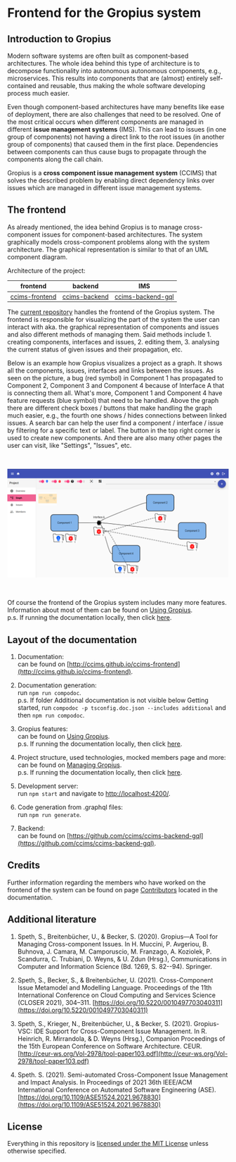 # Frontend for the Gropius system

## Introduction to Gropius

Modern software systems are often built as component-based architectures. The whole idea behind this type of architecture is to decompose functionality into autonomous autonomous components, e.g., microservices. This results into components that are (almost) entirely self-contained and reusable, thus making the whole software developing process much easier.

Even though component-based architectures have many benefits like ease of deployment, there are also challenges that need to be resolved. One of the most critical occurs when different components are managed in different **issue management systems** (IMS). This can lead to issues (in one group of components) not having a direct link to the root issues (in another group of components) that caused them in the first place. Dependencies between components can thus cause bugs to propagate through the components along the call chain.

Gropius is a **cross component issue management system** (CCIMS) that solves the described problem by enabling direct dependency links over issues which are managed in different issue management systems.

## The frontend

As already mentioned, the idea behind Gropius is to manage cross-component issues for component-based architectures. The system graphically models cross-component problems along with the system architecture. The graphical representation is similar to that of an UML component diagram.

Architecture of the project:

|                         frontend                          |                         backend                         |                               IMS                               |
| :-------------------------------------------------------: | :-----------------------------------------------------: | :-------------------------------------------------------------: |
| [ccims-frontend](https://github.com/ccims/ccims-frontend) | [ccims-backend](https://github.com/ccims/ccims-backend) | [ccims-backend-gql](https://github.com/ccims/ccims-backend-gql) |

The [current repository](https://github.com/ccims/ccims-frontend) handles the frontend of the Gropius system. The frontend is responsible for visualizing the part of the system the user can interact with aka. the graphical representation of components and issues and also different methods of managing them. Said methods include 1. creating components, interfaces and issues, 2. editing them, 3. analysing the current status of given issues and their propagation, etc.

Below is an example how Gropius visualizes a project as a graph. It shows all the components, issues, interfaces and links between the issues. As seen on the picture, a bug (red symbol) in Component 1 has propagated to Component 2, Component 3 and Component 4 because of Interface A that is connecting them all. What's more, Component 1 and Component 4 have feature requests (blue symbol) that need to be handled. Above the graph there are different check boxes / buttons that make handling the graph much easier, e.g., the fourth one shows / hides connections between linked issues. A search bar can help the user find a component / interface / issue by filtering for a specific text or label. The button in the top right corner is used to create new components. And there are also many other pages the user can visit, like "Settings", "Issues", etc.

<br />
<p align="center">
<img src="https://raw.githubusercontent.com/ccims/ccims-frontend/master/src/frontend-preview/preview00.png" width="1000"/>
</p>
<br />

Of course the frontend of the Gropius system includes many more features. Information about most of them can be found on [Using Gropius](https://ccims.github.io/ccims-frontend/additional-documentation/using-gropius.html).  
p.s. If running the documentation locally, then click [here](additional-documentation/using-gropius.html).

## Layout of the documentation

1. Documentation:  
   can be found on [http://ccims.github.io/ccims-frontend](http://ccims.github.io/ccims-frontend).

2. Documentation generation:  
   run `npm run compodoc`.  
   p.s. If folder Additional documentation is not visible below Getting started, run `compodoc -p tsconfig.doc.json --includes additional` and then `npm run compodoc`.

3. Gropius features:  
   can be found on [Using Gropius](https://ccims.github.io/ccims-frontend/additional-documentation/using-gropius.html).  
   p.s. If running the documentation locally, then click [here](additional-documentation/using-gropius.html).

4. Project structure, used technologies, mocked members page and more:  
   can be found on [Managing Gropius](https://ccims.github.io/ccims-frontend/additional-documentation/managing-gropius.html).  
   p.s. If running the documentation locally, then click [here](additional-documentation/managing-gropius.html).

5. Development server:  
   run `npm start` and navigate to [http://localhost:4200/](http://localhost:4200/).

6. Code generation from .graphql files:  
   run `npm run generate`.

7. Backend:  
   can be found on [https://github.com/ccims/ccims-backend-gql](https://github.com/ccims/ccims-backend-gql).

<!-- 8. Contributors:
can be found on [Contributors](https://ccims.github.io/ccims-frontend/additional-documentation/contributors.html).
p.s. If running the documentation locally, then click [here](additional-documentation/contributors.html). -->

## Credits

Further information regarding the members who have worked on the frontend of the system can be found on page [Contributors](https://ccims.github.io/ccims-frontend/additional-documentation/contributors.html) located in the documentation.

## Additional literature

1. Speth, S., Breitenbücher, U., & Becker, S. (2020). Gropius—A Tool for Managing Cross-component Issues. In H. Muccini, P. Avgeriou, B. Buhnova, J. Camara, M. Camporuscio, M. Franzago, A. Koziolek, P. Scandurra, C. Trubiani, D. Weyns, & U. Zdun (Hrsg.), Communications in Computer and Information Science (Bd. 1269, S. 82--94). Springer.

2. Speth, S., Becker, S., & Breitenbücher, U. (2021). Cross-Component Issue Metamodel and Modelling Language. Proceedings of the 11th International Conference on Cloud Computing and Services Science (CLOSER 2021), 304–311. [https://doi.org/10.5220/0010497703040311](https://doi.org/10.5220/0010497703040311)

3. Speth, S., Krieger, N., Breitenbücher, U., & Becker, S. (2021). Gropius-VSC: IDE Support for Cross-Component Issue Management. In R. Heinrich, R. Mirrandola, & D. Weyns (Hrsg.), Companion Proceedings of the 15th European Conference on Software Architecture. CEUR. [http://ceur-ws.org/Vol-2978/tool-paper103.pdf](http://ceur-ws.org/Vol-2978/tool-paper103.pdf)

4. Speth. S. (2021). Semi-automated Cross-Component Issue Management and Impact Analysis. In Proceedings of 2021 36th IEEE/ACM International Conference on Automated Software Engineering (ASE). [https://doi.org/10.1109/ASE51524.2021.9678830](https://doi.org/10.1109/ASE51524.2021.9678830)

## License

Everything in this repository is [licensed under the MIT License](https://github.com/ccims/ccims-frontend/blob/master/LICENSE) unless otherwise specified.

<br />
<br />
